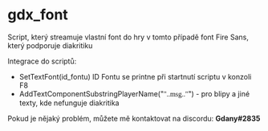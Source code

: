 # gdx_font
Script, který streamuje vlastní font do hry v tomto případě font Fire Sans, který podporuje diakritiku

Integrace do scriptů:
- SetTextFont(id_fontu)
  ID Fontu se printne při startnutí scriptu v konzoli F8
- AddTextComponentSubstringPlayerName("<font face='Fire Sans'>"..msg.."</font>") - pro blipy a jiné texty, kde nefunguje diakritika

Pokud je nějaký problém, můžete mě kontaktovat na discordu: **Gdany#2835**
